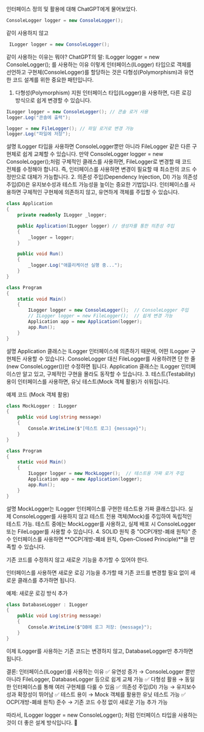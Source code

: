 인터페이스 정의 및 활용에 대해 ChatGPT에게 물어보았다.

```c#
ConsoleLogger logger = new ConsoleLogger();
```
같이 사용하지 않고
```c#
 ILogger logger = new ConsoleLogger();
 ```
같이 사용하는 이유는 뭐야?
ChatGPT의 말:
ILogger logger = new ConsoleLogger(); 를 사용하는 이유
이렇게 인터페이스(ILogger) 타입으로 객체를 선언하고 구현체(ConsoleLogger)를 할당하는 것은 다형성(Polymorphism)과 유연한 코드 설계를 위한 중요한 패턴입니다.

1. 다형성(Polymorphism) 지원
인터페이스 타입(ILogger)을 사용하면, 다른 로깅 방식으로 쉽게 변경할 수 있습니다.

```c#
ILogger logger = new ConsoleLogger(); // 콘솔 로거 사용
logger.Log("콘솔에 출력");

logger = new FileLogger(); // 파일 로거로 변경 가능
logger.Log("파일에 저장");
```
설명
ILogger 타입을 사용하면 ConsoleLogger뿐만 아니라 FileLogger 같은 다른 구현체로 쉽게 교체할 수 있습니다.
만약 ConsoleLogger logger = new ConsoleLogger();처럼 구체적인 클래스를 사용하면, FileLogger로 변경할 때 코드 전체를 수정해야 합니다.
즉, 인터페이스를 사용하면 변경이 필요할 때 최소한의 코드 수정만으로 대체가 가능합니다.
2. 의존성 주입(Dependency Injection, DI) 가능
의존성 주입(DI)은 유지보수성과 테스트 가능성을 높이는 중요한 기법입니다.
인터페이스를 사용하면 구체적인 구현체에 의존하지 않고, 유연하게 객체를 주입할 수 있습니다.

```c#
class Application
{
    private readonly ILogger _logger;

    public Application(ILogger logger) // 생성자를 통한 의존성 주입
    {
        _logger = logger;
    }

    public void Run()
    {
        _logger.Log("애플리케이션 실행 중...");
    }
}

class Program
{
    static void Main()
    {
        ILogger logger = new ConsoleLogger();  // ConsoleLogger 주입
        // ILogger logger = new FileLogger();  // 쉽게 변경 가능
        Application app = new Application(logger);
        app.Run();
    }
}
```
설명
Application 클래스는 ILogger 인터페이스에 의존하기 때문에, 어떤 ILogger 구현체든 사용할 수 있습니다.
ConsoleLogger 대신 FileLogger를 사용하려면 단 한 줄(new ConsoleLogger())만 수정하면 됩니다.
Application 클래스는 ILogger 인터페이스만 알고 있고, 구체적인 구현을 몰라도 동작할 수 있습니다.
3. 테스트(Testability) 용이
인터페이스를 사용하면, 유닛 테스트(Mock 객체 활용)가 쉬워집니다.

예제 코드 (Mock 객체 활용)
```c#
class MockLogger : ILogger
{
    public void Log(string message)
    {
        Console.WriteLine($"[테스트 로그] {message}");
    }
}

class Program
{
    static void Main()
    {
        ILogger logger = new MockLogger();  // 테스트용 가짜 로거 주입
        Application app = new Application(logger);
        app.Run();
    }
}
```
설명
MockLogger는 ILogger 인터페이스를 구현한 테스트용 가짜 클래스입니다.
실제 ConsoleLogger를 사용하지 않고 테스트 전용 객체(Mock)를 주입하여 독립적인 테스트 가능.
테스트 중에는 MockLogger를 사용하고, 실제 배포 시 ConsoleLogger 또는 FileLogger를 사용할 수 있습니다.
4. SOLID 원칙 중 "OCP(개방-폐쇄 원칙)" 준수
인터페이스를 사용하면 **OCP(개방-폐쇄 원칙, Open-Closed Principle)**을 만족할 수 있습니다.

기존 코드를 수정하지 않고 새로운 기능을 추가할 수 있어야 한다.

인터페이스를 사용하면 새로운 로깅 기능을 추가할 때 기존 코드를 변경할 필요 없이 새로운 클래스를 추가하면 됩니다.

예제: 새로운 로깅 방식 추가
```c#
class DatabaseLogger : ILogger
{
    public void Log(string message)
    {
        Console.WriteLine($"DB에 로그 저장: {message}");
    }
}
```
이제 ILogger를 사용하는 기존 코드는 변경하지 않고, DatabaseLogger만 추가하면 됩니다.

결론: 인터페이스(ILogger)를 사용하는 이유
✅ 유연성 증가 → ConsoleLogger 뿐만 아니라 FileLogger, DatabaseLogger 등으로 쉽게 교체 가능
✅ 다형성 활용 → 동일한 인터페이스를 통해 여러 구현체를 다룰 수 있음
✅ 의존성 주입(DI) 가능 → 유지보수성과 확장성이 뛰어남
✅ 테스트 용이 → Mock 객체를 활용한 유닛 테스트 가능
✅ OCP(개방-폐쇄 원칙) 준수 → 기존 코드 수정 없이 새로운 기능 추가 가능

따라서, ILogger logger = new ConsoleLogger(); 처럼 인터페이스 타입을 사용하는 것이 더 좋은 설계 방식입니다. 🚀